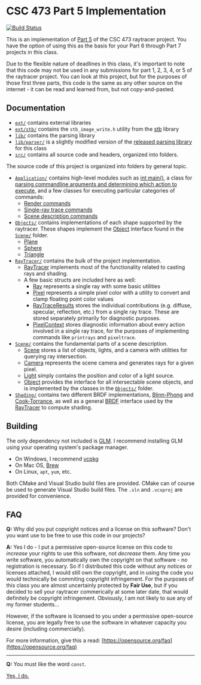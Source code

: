 
# CSC 473 Part 5 Implementation

[![Build Status](https://travis-ci.org/calpoly-csc473/part5.svg?branch=master)](https://travis-ci.org/calpoly-csc473/part5)

This is an implementation of [Part 5](https://iondune.github.io/csc473/project/part5) of the CSC 473 raytracer project.
You have the option of using this as the basis for your Part 6 through Part 7 projects in this class.

Due to the flexible nature of deadlines in this class,
it's important to note that this code may not be used in any
submissions for part 1, 2, 3, 4, or 5 of the raytracer project.
You can look at this project, but for the purposes of those first three parts,
this code is the same as any other source on the internet - it can be read and learned from,
but not copy-and-pasted.


## Documentation

- [`ext/`](ext/) contains external libraries
- [`ext/stb/`](ext/stb/) contains the `stb_image_write.h` utility from the [stb](https://github.com/nothings/stb) library
- [`lib/`](lib/) contains the parsing library
- [`lib/parser/`](lib/parser/) is a slightly modified version of the [released parsing library](https://github.com/calpoly-csc473/parser) for this class
- [`src/`](src/) contains all source code and headers, organized into folders.

The source code of this project is organized into folders by general topic.

- [`Application/`](src/Application/) contains high-level modules such as [int main()](src/Application/main.cpp),
  a class for [parsing commandline arguments and determining which action to execute](src/Application/Application.hpp),
  and a few classes for executing particular categories of commands:
  - [Render commands](src/Application/Renderer.hpp)
  - [Single-ray trace commands](src/Application/RayInfo.hpp)
  - [Scene description commands](src/Application/SceneInfo.hpp)
- [`Objects/`](src/Objects/) contains implementations of each shape supported by the raytracer.
  These shapes implement the [Object](src/Scene/Object.hpp) interface found in the [`Scene/`](src/Scene/) folder.
  - [Plane](src/Objects/Plane.hpp)
  - [Sphere](src/Objects/Sphere.hpp)
  - [Triangle](src/Objects/Triangle.hpp)
- [`RayTracer/`](src/RayTracer/) contains the bulk of the project implementation.
  - [RayTracer](src/RayTracer/RayTracer.hpp) implements most of the functionality related to casting rays and shading.
  - A few basic structs are included here as well:
    - [Ray](src/RayTracer/Ray.hpp) represents a single ray with some basic utilities
    - [Pixel](src/RayTracer/Pixel.hpp) represents a simple pixel color with a utility to convert and clamp floating point color values
    - [RayTraceResults](src/RayTracer/RayTraceResults.hpp) stores the individual contributions (e.g. diffuse, specular, reflection, etc.) from a single ray trace.
      These are stored separately primarily for diagnostic purposes.
    - [PixelContext](src/RayTracer/PixelContext.hpp) stores diagnostic information about every action involved in a single ray trace,
      for the purposes of implementing commands like `printrays` and `pixeltrace`.
- [`Scene/`](src/Scene/) contains the fundamental parts of a scene description.
  - [Scene](src/Scene/Scene.hpp) stores a list of objects, lights, and a camera with utilities for querying ray intersection.
  - [Camera](src/Scene/Camera.hpp) represents the scene camera and generates rays for a given pixel.
  - [Light](src/Scene/Light.hpp) simply contains the position and color of a light source.
  - [Object](src/Scene/Object.hpp) provides the interface for all intersectable scene objects,
    and is implemented by the classes in the [`Objects/`](src/Objects/) folder.
- [`Shading/`](src/Shading/) contains two different BRDF implementations,
  [Blinn-Phong](src/Shading/BlinnPhongBRDF.cpp) and [Cook-Torrance](src/Shading/CookTorranceBRDF.cpp),
  as well as a general [BRDF](src/Shading/BRDF.hpp) interface used by the [RayTracer](src/RayTracer/RayTracer.hpp) to compute shading.


## Building

The only dependency not included is [GLM](https://glm.g-truc.net/).
I recommend installing GLM using your operating system's package manager.

- On Windows, I recommend [vcpkg](https://github.com/Microsoft/vcpkg)
- On Mac OS, [Brew](http://brewformulas.org/Glm)
- On Linux, `apt`, `yum`, etc.

Both CMake and Visual Studio build files are provided.
CMake can of course be used to generate Visual Studio build files.
The `.sln` and `.vcxproj` are provided for convenience.


## FAQ

**Q:** Why did you put copyright notices and a license on this software?
Don't you want use to be free to use this code in our projects?

**A:** Yes I do - I put a permissive open-source license on this code to
*increase* your rights to use this software, not *decrease* them.
Any time you write software, you automatically own the copyright on that software - no registration is necessary.
So if I distributed this code without any notices or licenses attached,
I would still own the copyright, and in using the code you would technically be commiting copyright infringement.
For the purposes of this class you are almost uncertainly protected by **Fair Use**,
but if you decided to sell your raytracer commerically at some later date,
that would definitely be copyright infringement.
Obviously, I am not likely to sue any of my former students...

However, if the software is licensed to you under a permissive open-source license,
you are legally free to use the software in whatever capacity you desire (including commercially).

For more information, give this a read: [https://opensource.org/faq](https://opensource.org/faq)

---

**Q:** You must like the word `const`.

[Yes, I do.](https://isocpp.org/wiki/faq/const-correctness)

